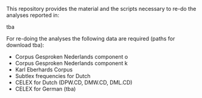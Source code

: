 This repository provides the material and the scripts necessary to re-do the analyses reported in:

tba

For re-doing the analyses the following data are required (paths for download tba):

- Corpus Gesproken Nederlands component o
- Corpus Gesproken Nederlands component k
- Karl Eberhards Corpus
- Subtlex frequencies for Dutch
- CELEX for Dutch (DPW.CD, DMW.CD, DML.CD)
- CELEX for German (tba)
